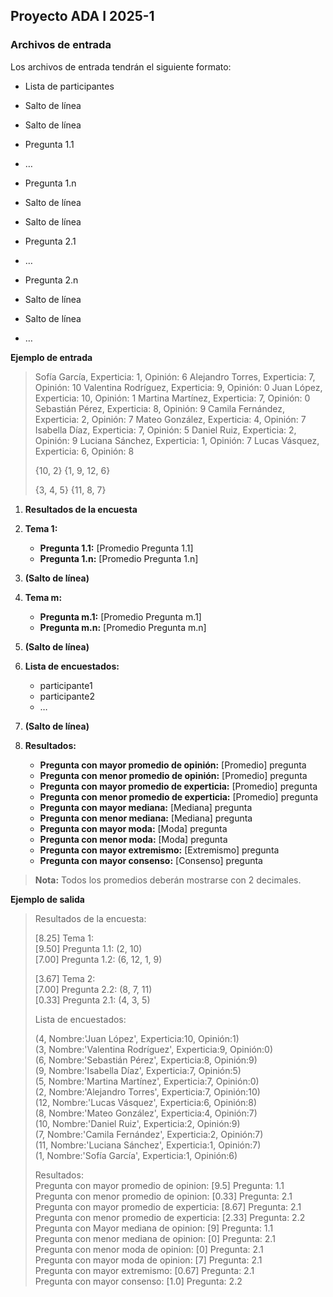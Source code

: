 ## Proyecto ADA I 2025-1

### Archivos de entrada

Los archivos de entrada tendrán el siguiente formato:

- Lista de participantes
- Salto de línea
- Salto de línea
- Pregunta 1.1
- …

- Pregunta 1.n
- Salto de línea
- Salto de línea
- Pregunta 2.1
- …

- Pregunta 2.n
- Salto de línea
- Salto de línea
- …

**Ejemplo de entrada**

> Sofía García, Experticia: 1, Opinión: 6
> Alejandro Torres, Experticia: 7, Opinión: 10
> Valentina Rodríguez, Experticia: 9, Opinión: 0
> Juan López, Experticia: 10, Opinión: 1
> Martina Martínez, Experticia: 7, Opinión: 0
> Sebastián Pérez, Experticia: 8, Opinión: 9
> Camila Fernández, Experticia: 2, Opinión: 7
> Mateo González, Experticia: 4, Opinión: 7
> Isabella Díaz, Experticia: 7, Opinión: 5
> Daniel Ruiz, Experticia: 2, Opinión: 9
> Luciana Sánchez, Experticia: 1, Opinión: 7
> Lucas Vásquez, Experticia: 6, Opinión: 8
>
> {10, 2}
> {1, 9, 12, 6}
>
> {3, 4, 5}
> {11, 8, 7}

1. **Resultados de la encuesta**

2. **Tema 1:**

   - **Pregunta 1.1:** [Promedio Pregunta 1.1]
   - **Pregunta 1.n:** [Promedio Pregunta 1.n]

3. **(Salto de línea)**

4. **Tema m:**

   - **Pregunta m.1:** [Promedio Pregunta m.1]
   - **Pregunta m.n:** [Promedio Pregunta m.n]

5. **(Salto de línea)**

6. **Lista de encuestados:**

   - participante1
   - participante2
   - …

7. **(Salto de línea)**

8. **Resultados:**
   - **Pregunta con mayor promedio de opinión:** [Promedio] pregunta
   - **Pregunta con menor promedio de opinión:** [Promedio] pregunta
   - **Pregunta con mayor promedio de experticia:** [Promedio] pregunta
   - **Pregunta con menor promedio de experticia:** [Promedio] pregunta
   - **Pregunta con mayor mediana:** [Mediana] pregunta
   - **Pregunta con menor mediana:** [Mediana] pregunta
   - **Pregunta con mayor moda:** [Moda] pregunta
   - **Pregunta con menor moda:** [Moda] pregunta
   - **Pregunta con mayor extremismo:** [Extremismo] pregunta
   - **Pregunta con mayor consenso:** [Consenso] pregunta

> **Nota:** Todos los promedios deberán mostrarse con 2 decimales.

**Ejemplo de salida**

> Resultados de la encuesta:
>
> [8.25] Tema 1:  
> [9.50] Pregunta 1.1: (2, 10)  
> [7.00] Pregunta 1.2: (6, 12, 1, 9)
>
> [3.67] Tema 2:  
> [7.00] Pregunta 2.2: (8, 7, 11)  
> [0.33] Pregunta 2.1: (4, 3, 5)
>
> Lista de encuestados:
>
> (4, Nombre:'Juan López', Experticia:10, Opinión:1)  
> (3, Nombre:'Valentina Rodríguez', Experticia:9, Opinión:0)  
> (6, Nombre:'Sebastián Pérez', Experticia:8, Opinión:9)  
> (9, Nombre:'Isabella Díaz', Experticia:7, Opinión:5)  
> (5, Nombre:'Martina Martínez', Experticia:7, Opinión:0)  
> (2, Nombre:'Alejandro Torres', Experticia:7, Opinión:10)  
> (12, Nombre:'Lucas Vásquez', Experticia:6, Opinión:8)  
> (8, Nombre:'Mateo González', Experticia:4, Opinión:7)  
> (10, Nombre:'Daniel Ruiz', Experticia:2, Opinión:9)  
> (7, Nombre:'Camila Fernández', Experticia:2, Opinión:7)  
> (11, Nombre:'Luciana Sánchez', Experticia:1, Opinión:7)  
> (1, Nombre:'Sofía García', Experticia:1, Opinión:6)
>
> Resultados:  
> Pregunta con mayor promedio de opinion: [9.5] Pregunta: 1.1  
> Pregunta con menor promedio de opinion: [0.33] Pregunta: 2.1  
> Pregunta con mayor promedio de experticia: [8.67] Pregunta: 2.1  
> Pregunta con menor promedio de experticia: [2.33] Pregunta: 2.2  
> Pregunta con Mayor mediana de opinion: [9] Pregunta: 1.1  
> Pregunta con menor mediana de opinion: [0] Pregunta: 2.1  
> Pregunta con menor moda de opinion: [0] Pregunta: 2.1  
> Pregunta con mayor moda de opinion: [7] Pregunta: 2.1  
> Pregunta con mayor extremismo: [0.67] Pregunta: 2.1  
> Pregunta con mayor consenso: [1.0] Pregunta: 2.2
